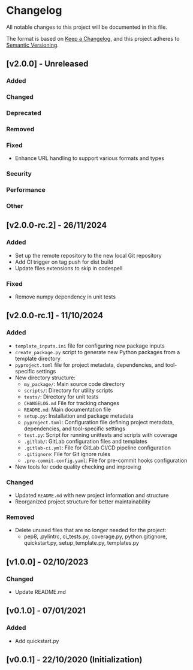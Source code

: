 # Changelog

All notable changes to this project will be documented in this file.

The format is based on [Keep a Changelog](https://keepachangelog.com/en/1.0.0/),
and this project adheres to [Semantic Versioning](https://semver.org/spec/v2.0.0.html).


## [v2.0.0] - Unreleased

### Added

### Changed

### Deprecated

### Removed

### Fixed

- Enhance URL handling to support various formats and types

### Security

### Performance

### Other


## [v2.0.0-rc.2] - 26/11/2024

### Added

- Set up the remote repository to the new local Git repository
- Add CI trigger on tag push for dist build
- Update files extensions to skip in codespell

### Fixed

- Remove numpy dependency in unit tests


## [v2.0.0-rc.1] - 11/10/2024

### Added

- `template_inputs.ini` file for configuring new package inputs
- `create_package.py` script to generate new Python packages from a template directory
- `pyproject.toml` file for project metadata, dependencies, and tool-specific settings
- New directory structure:
    -  `my_package/`: Main source code directory
    -  `scripts/`: Directory for utility scripts
    -  `tests/`: Directory for unit tests
    -  `CHANGELOG.md` File for tracking changes
    -  `README.md`: Main documentation file
    -  `setup.py`: Installation and package metadata
    -  `pyproject.toml`: Configuration file defining project metadata, dependencies, and tool-specific settings
    -  `test.py`: Script for running unittests and scripts with coverage
    -  `.gitlab/`: GitLab configuration files and templates
    -  `.gitlab-ci.yml`: File for GitLab CI/CD pipeline configuration
    -  `.gitignore`: File for Git ignore rules
    -  `.pre-commit-config.yaml`: File for pre-commit hooks configuration
- New tools for code quality checking and improving

### Changed

- Updated `README.md` with new project information and structure
- Reorganized project structure for better maintainability

### Removed

- Delete unused files that are no longer needed for the project:
    - pep8, .pylintrc, ci_tests.py, coverage.py, python.gitignore, quickstart.py, setup_template.py, templates.py


## [v1.0.0] - 02/10/2023

### Changed

- Update README.md

## [v0.1.0] - 07/01/2021

### Added

- Add quickstart.py


## [v0.0.1] - 22/10/2020 (Initialization)
